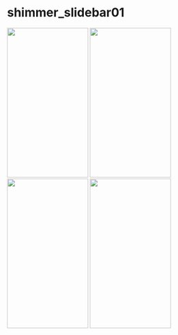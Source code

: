 # shimmer_slidebar01
<img width="190" height="350" src=https://user-images.githubusercontent.com/90918405/156946725-4662351f-480b-42ee-988a-7782a6f504f5.png>                                        <img width="190" height="350" src=https://user-images.githubusercontent.com/90918405/156946743-423f619a-c41e-4ed7-88c8-0d02b9e0319d.png>                                        <img width="190" height="350" src=https://user-images.githubusercontent.com/90918405/156946792-bb4c4962-8be0-45a8-ab0d-0da99d0b1994.png>                                            <img width="190" height="350" src=https://user-images.githubusercontent.com/90918405/156947084-c902ef12-a636-4a41-a6f8-367e8764d11c.png>

